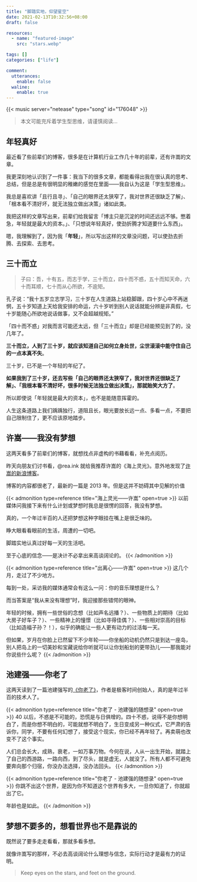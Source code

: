 ```yaml
---
title: "脚踏实地，仰望星空"
date: 2021-02-13T10:32:56+08:00
draft: false

resources:
  - name: "featured-image"
    src: "stars.webp"

tags: []
categories: ["life"]

comment:
  utterances:
    enable: false
  waline:
    enable: true
---
```


<!-- 每个人的一生都是一次远行 -->

{{< music server="netease" type="song" id="176048" >}}

> 本文可能充斥着学生型思维，请谨慎阅读...

## 年轻真好

最近看了些前辈们的博客，很多是在计算机行业工作几十年的前辈，还有许嵩的文章。

我更深刻地认识到了一件事：我当下的很多文章，都能看得出我在很认真的思考、总结，但是总是有很明显的稚嫩的感觉在里面——我自认为这是「学生型思维」。

我总是喜欢讲「且行且寻」、「自己的眼界还太狭窄了，我对世界还很缺乏了解」、「根本看不清好坏，就无法独立做出决策」诸如此类。

我把这样的文章写出来，前辈们给我留言「博主只是沉淀的时间还远远不够。憋着急，年轻就是最大的资本。」、「只想说年轻真好，使劲折腾才知道要什么东西」。

嗯，我理解到了，因为我「**年轻**」，所以写出这样的文章没问题，可以使劲去折腾、去探索、去思考。

## 三十而立

> 子曰：吾，十有五，而志于学，三十而立，四十而不惑，五十而知天命，六十而耳顺，七十而从心所欲，不逾矩。

孔子说：“我十五岁立志学习，三十岁在人生道路上站稳脚跟，四十岁心中不再迷惘，五十岁知道上天给我安排的命运，六十岁听到别人说话就能分辨是非真假，七十岁能随心所欲地说话做事，又不会超越规矩。”

「四十而不惑」对我而言可能还太远，但「三十而立」却是已经能预见到了的，没几年了。

**三十而立，人到了三十岁，就应该知道自己如何立身处世，尘世滚滚中能守住自己的一点本真不失**。

三十岁，已不是一个年轻的年纪了。

**如果我到了三十岁，还去写些「自己的眼界还太狭窄了，我对世界还很缺乏了解」、「我根本看不清好坏，很多时候无法独立做出决策」，那就贻笑大方了**。

所以即使说「年轻就是最大的资本」，也不是能随意挥霍的。

人生这条道路上我们踽踽独行，道阻且长，眼光要放长远一点、多看一点，不要把自己限制住了，更不应该原地踏步。

## 许嵩——我没有梦想

这两天看多了前辈们的博客，就想找点非虚构的书藉看看，补充点阅历。

昨天向朋友们讨书看，@rea.ink 就给我推荐许嵩的《海上灵光》。意外地发现了[许嵩的新浪博客](http://blog.sina.com.cn/vae)。

博客的内容都很老了，最新的一篇是 2013 年。但是这并不妨碍其中见解的价值

{{< admonition type=reference title="海上灵光——许嵩" open=true >}}
以前媒体问我接下来有什么计划或梦想时我总是很愣的回答，我没有梦想。

真的，一个年过半百的人还把梦想这种字眼挂在嘴上是很乏味的。

睁大眼看看眼前的生活，周遭的一切吧。

脚踏实地认真过好每一天的生活吧。

至于心底的信念——是决计不必拿出来高谈阔论的。
{{< /admonition >}}

{{< admonition type=reference title="出离心——许嵩" open=true >}}
这几个月，走过了不少地方。

每到一处，采访我的媒体通常会有这么一问：你的音乐理想是什么？

而当答案是“我从来没有理想”时，我迎接那些错愕的眼神。

年轻的时候，拥有一些世俗的念想（比如声名远播？）、一些物质上的期待（比如大房子好车子？）、一些精神上的憧憬（比如寻得佳偶？）、一些相对崇高的目标（比如造福子孙？！），似乎的确能让一些人更有动力的过活每一天。

但如果，岁月在你脸上已然留下不少年轮——你坐船的动机仍然只是到达一座岛，别人把岛上的一切美妙和宝藏说给你听就可以让你划船划的更带劲儿——那我能对你说些什么呢？
{{< /admonition >}}

## 池建强——你老了

这两天读到了一篇池建强写的[《你老了》](http://macshuo.com/?p=1491)，作者是极客时间创始人，真的是年过半百的技术人了。

{{< admonition type=reference title="你老了 - 池建强的随想录" open=true >}}
40 以后，不惑是不可能的，恐慌是与日俱增的。四十不惑，说得不是你想明白了，而是你想不明白的，可能就想不明白了，生日变成另一种仪式，它严肃的告诉你，同学，不要有任何幻想了，接受这个现实，你已经不再年轻了。再卖萌也改变不了这个事实。

人们总会长大，成熟，衰老，一如万事万物。今何在说，人从一出生开始，就踏上了自己的西游路，一路向西，到了尽头，就是虚无，人就没了。所有人都不可避免要奔向那个归宿，你没办法选择，没办法回头。
{{< /admonition >}}

{{< admonition type=reference title="你老了 - 池建强的随想录" open=true >}}
你跳不出这个世界，是因为你不知道这个世界有多大，一旦你知道了，你就超出了它。

年龄也是如此。
{{< /admonition >}}

## 梦想不要多的，想看世界也不是靠说的

既然说了要多走走看看，那就多看多想。

就像许嵩写的那样，不必去高谈阔论什么理想与信念，实际行动才是最有力的证明。

> Keep eyes on the stars, and feet on the ground.
